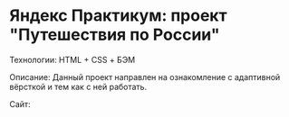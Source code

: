 # Яндекс Практикум: проект "Путешествия по России"

Технологии: HTML + CSS + БЭМ

Описание: Данный проект направлен на ознакомление с адаптивной вёрсткой и тем как с ней работать.

Сайт: 

